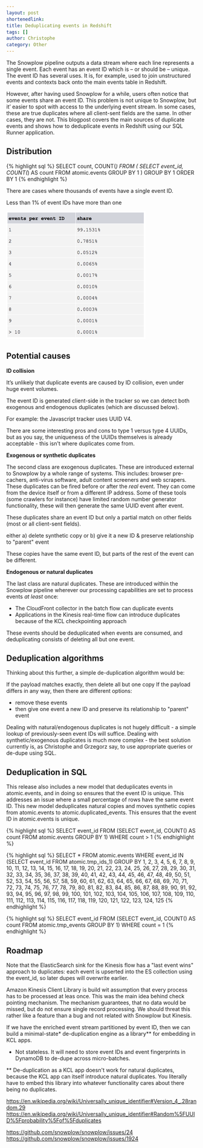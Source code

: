 ```yaml
---
layout: post
shortenedlink:
title: Deduplicating events in Redshift
tags: []
author: Christophe
category: Other
---
```


The Snowplow pipeline outputs a data stream where each line represents a single event. Each event has an event ID which is – or should be – unique. The event ID has several uses. It is, for example, used to join unstructured events and contexts back onto the main events table in Redshift.

However, after having used Snowplow for a while, users often notice that some events share an event ID. This problem is not unique to Snowplow, but it’ easier to spot with access to the underlying event stream. In some cases, these are true duplicates where all client-sent fields are the same. In other cases, they are not. This blogpost covers the main sources of duplicate events and shows how to deduplicate events in Redshift using our SQL Runner application.

<!--more-->

## Distribution

{% highlight sql %}
SELECT
  count,
  COUNT(*)
FROM (
  SELECT
    event_id,
    COUNT(*) AS count
    FROM atomic.events
  GROUP BY 1
)
GROUP BY 1
ORDER BY 1
{% endhighlight %}

There are cases where thousands of events have a single event ID.

Less than 1% of event IDs have more than one

<img src="/assets/img/blog/2015/08/duplicate-events.png" width="368px">

## Potential causes

**ID collision**

It’s unlikely that duplicate events are caused by ID collision, even under huge event volumes.

The event ID is generated client-side in the tracker so we can detect both exogenous and endogenous duplicates (which are discussed below).

For example: the Javascript tracker uses UUID V4.

There are some interesting pros and cons to type 1 versus type 4 UUIDs, but as you say, the uniqueness of the UUIDs themselves is already acceptable - this isn't where duplicates come from.


**Exogenous or synthetic duplicates**

The second class are exogenous duplicates. These are introduced external to Snowplow by a whole range of systems. This includes: browser pre-cachers, anti-virus software, adult content screeners and web scrapers. These duplicates can be fired before or after the *real* event. They can come from the device itself or from a different IP address. Some of these tools (some crawlers for instance) have limited random number generator functionality, these will then generate the same UUID event after event.

These duplicates share an event ID but only a partial match on other fields (most or all client-sent fields).

either a) delete synthetic copy or b) give it a new ID & preserve relationship to "parent" event

These copies have the same event ID, but parts of the rest of the event can be different.

**Endogenous or natural duplicates**

The last class are natural duplicates. These are introduced within the Snowplow pipeline wherever our processing capabilities are set to process events *at least* once:

- The CloudFront collector in the batch flow can duplicate events
- Applications in the Kinesis real-time flow can introduce duplicates because of the KCL checkpointing approach

These events should be deduplicated when events are consumed, and deduplicating consists of deleting all but one event.

## Deduplication algorithms

Thinking about this further, a simple de-duplication algorithm would be:

If the payload matches exactly, then delete all but one copy
If the payload differs in any way, then there are different options:

- remove these events
- then give one event a new ID and preserve its relationship to "parent" event

Dealing with natural/endogenous duplicates is not hugely difficult - a simple lookup of previously-seen event IDs will suffice. Dealing with synthetic/exogenous duplicates is much more complex - the best solution currently is, as Christophe and Grzegorz say, to use appropriate queries or de-dupe using SQL.

## Deduplication in SQL

This release also includes a new model that deduplicates events in atomic.events, and in doing so ensures that the event ID is unique. This addresses an issue where a small percentage of rows have the same event ID. This new model deduplicates natural copies and moves synthetic copies from atomic.events to atomic.duplicated_events. This ensures that the event ID in atomic.events is unique.

{% highlight sql %}
SELECT
  event_id
FROM (SELECT event_id, COUNT() AS count FROM atomic.events GROUP BY 1)
WHERE count > 1
{% endhighlight %}

{% highlight sql %}
SELECT * FROM atomic.events
WHERE event_id IN (SELECT event_id FROM atomic.tmp_ids_1)
GROUP BY 1, 2, 3, 4, 5, 6, 7, 8, 9,
10, 11, 12, 13, 14, 15, 16, 17, 18, 19,
20, 21, 22, 23, 24, 25, 26, 27, 28, 29,
30, 31, 32, 33, 34, 35, 36, 37, 38, 39,
40, 41, 42, 43, 44, 45, 46, 47, 48, 49,
50, 51, 52, 53, 54, 55, 56, 57, 58, 59,
60, 61, 62, 63, 64, 65, 66, 67, 68, 69,
70, 71, 72, 73, 74, 75, 76, 77, 78, 79,
80, 81, 82, 83, 84, 85, 86, 87, 88, 89,
90, 91, 92, 93, 94, 95, 96, 97, 98, 99,
100, 101, 102, 103, 104, 105, 106, 107, 108, 109,
110, 111, 112, 113, 114, 115, 116, 117, 118, 119,
120, 121, 122, 123, 124, 125
{% endhighlight %}

{% highlight sql %}
SELECT
  event_id
FROM (SELECT event_id, COUNT() AS count FROM atomic.tmp_events GROUP BY 1)
WHERE count = 1
{% endhighlight %}

## Roadmap

Note that the ElasticSearch sink for the Kinesis flow has a "last event wins" approach to duplicates: each event is upserted into the ES collection using the event_id, so later dupes will overwrite earlier.

Amazon Kinesis Client Library is build wit assumption that every process has to be processed at leas once. This was the main idea behind check pointing mechanism. The mechanism guarantees, that no data would be missed, but do not ensure single record processing. We should threat this rather like a feature than a bug and not related with Snowplow but Kinesis.

If we have the enriched event stream partitioned by event ID, then we can build a minimal-state* de-duplication engine as a library** for embedding in KCL apps.

* Not stateless. It will need to store event IDs and event fingerprints in DynamoDB to de-dupe across micro-batches.

** De-duplication as a KCL app doesn't work for natural duplicates, because the KCL app can itself introduce natural duplicates. You literally have to embed this library into whatever functionality cares about there being no duplicates.


https://en.wikipedia.org/wiki/Universally_unique_identifier#Version_4_.28random.29
https://en.wikipedia.org/wiki/Universally_unique_identifier#Random%5FUUID%5Fprobability%5Fof%5Fduplicates

[r69]: http://snowplowanalytics.com/blog/2015/07/24/snowplow-r69-blue-bellied-roller-released/
[deduplicate]: https://github.com/snowplow/snowplow/tree/master/5-data-modeling/sql-runner/redshift/sql/deduplicate

https://github.com/snowplow/snowplow/issues/24
https://github.com/snowplow/snowplow/issues/1924

